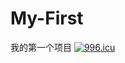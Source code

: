 # My-First
我的第一个项目
<a href="https://996.icu"><img src="https://img.shields.io/badge/link-996.icu-red.svg" alt="996.icu" /></a>
